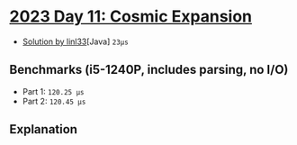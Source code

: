 # [2023 Day 11: Cosmic Expansion](https://adventofcode.com/2023/day/11)

- [Solution by linl33](https://github.com/linl33/adventofcode/blob/year2023/year2023/src/main/java/dev/linl33/adventofcode/year2023/Day11.java)[Java] `23µs`

## Benchmarks (i5-1240P, includes parsing, no I/O)

- Part 1: `120.25 µs`
- Part 2: `120.45 µs`

## Explanation
